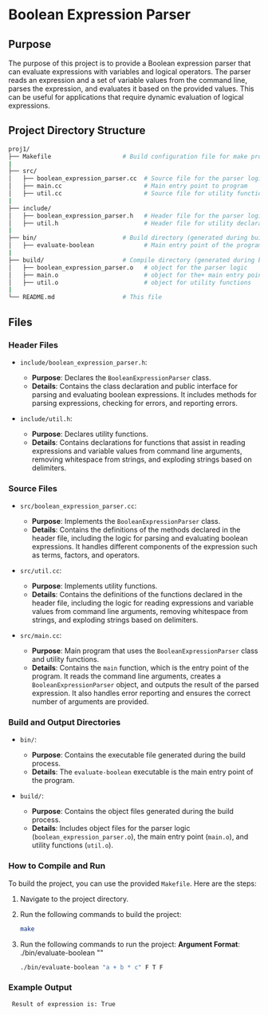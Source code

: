 # Boolean Expression Parser

## Purpose

The purpose of this project is to provide a Boolean expression parser that can evaluate expressions with variables and logical operators. The parser reads an expression and a set of variable values from the command line, parses the expression, and evaluates it based on the provided values. This can be useful for applications that require dynamic evaluation of logical expressions.

## Project Directory Structure

```bash
proj1/
├── Makefile                    # Build configuration file for make program
|
├── src/
│   ├── boolean_expression_parser.cc  # Source file for the parser logic
│   ├── main.cc                       # Main entry point to program
│   ├── util.cc                       # Source file for utility functions
|
├── include/
│   ├── boolean_expression_parser.h   # Header file for the parser logic
│   ├── util.h                        # Header file for utility declarations
|
├── bin/                        # Build directory (generated during build process)
│   ├── evaluate-boolean              # Main entry point of the program
|
├── build/                      # Compile directory (generated during build process)
│   ├── boolean_expression_parser.o   # object for the parser logic
│   ├── main.o                        # object for the+ main entry point to program
│   ├── util.o                        # object for utility functions
|
└── README.md                   # This file
```

## Files

### Header Files

- `include/boolean_expression_parser.h`: 
  - **Purpose**: Declares the `BooleanExpressionParser` class.
  - **Details**: Contains the class declaration and public interface for parsing and evaluating boolean expressions. It includes methods for parsing expressions, checking for errors, and reporting errors.

- `include/util.h`: 
  - **Purpose**: Declares utility functions.
  - **Details**: Contains declarations for functions that assist in reading expressions and variable values from command line arguments, removing whitespace from strings, and exploding strings based on delimiters.

### Source Files

- `src/boolean_expression_parser.cc`: 
  - **Purpose**: Implements the `BooleanExpressionParser` class.
  - **Details**: Contains the definitions of the methods declared in the header file, including the logic for parsing and evaluating boolean expressions. It handles different components of the expression such as terms, factors, and operators.

- `src/util.cc`: 
  - **Purpose**: Implements utility functions.
  - **Details**: Contains the definitions of the functions declared in the header file, including the logic for reading expressions and variable values from command line arguments, removing whitespace from strings, and exploding strings based on delimiters.

- `src/main.cc`: 
  - **Purpose**: Main program that uses the `BooleanExpressionParser` class and utility functions.
  - **Details**: Contains the `main` function, which is the entry point of the program. It reads the command line arguments, creates a `BooleanExpressionParser` object, and outputs the result of the parsed expression. It also handles error reporting and ensures the correct number of arguments are provided.

### Build and Output Directories

- `bin/`: 
  - **Purpose**: Contains the executable file generated during the build process.
  - **Details**: The `evaluate-boolean` executable is the main entry point of the program.

- `build/`: 
  - **Purpose**: Contains the object files generated during the build process.
  - **Details**: Includes object files for the parser logic (`boolean_expression_parser.o`), the main entry point (`main.o`), and utility functions (`util.o`).

### How to Compile and Run

To build the project, you can use the provided `Makefile`. Here are the steps:

1. Navigate to the project directory.
2. Run the following commands to build the project:

   ```sh
   make
   ```

3. Run the following commands to run the project:
   **Argument Format**: ./bin/evaluate-boolean "<expression>" <values>

   ```sh
   ./bin/evaluate-boolean "a + b * c" F T F
   ```

### Example Output

   ```sh
    Result of expression is: True
   ```